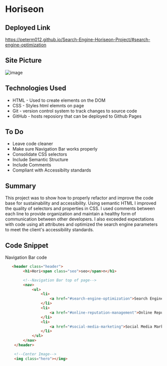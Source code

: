 # Horiseon

## Deployed Link
https://peterm012.github.io/Search-Engine-Horiseon-Project/#search-engine-optimization

## Site Picture 
![image](https://user-images.githubusercontent.com/110750833/191623680-cba27b43-ca78-43d3-a70f-5e31214c63be.png)

## Technologies Used
- HTML - Used to create elements on the DOM
- CSS - Styles html elemnts on page 
- Git - version control system to track changes to source code
- GitHub - hosts reposiory that can be deployed to Github Pages

## To Do
- Leave code cleaner
- Make sure Navigation Bar works properly
- Consolidate CSS selectors
- Include Semantic Structure
- Include Comments
- Compliant with Accessibilty standards

## Summary 
This project was to show how to properly refactor and improve the code base for sustainability and accessibility. Using semantic HTML I improved the quality of selectors and properties in CSS. I used comments between each line to provide organization and maintain a healthy form of communication between other developers. I also exceeded expectations with code using alt attributes and optimized the search engine parameters to meet the client's accessibility standards.

## Code Snippet
Navigation Bar code
```html
   <header class="header">
        <h1>Hori<span class="seo">seo</span>n</h1>

        <!--Navigation Bar top of page--> 
        <nav>
            <ul>
                <li>
                    <a href="#search-engine-optimization">Search Engine Optimization</a>
                </li>
                <li>
                    <a href="#online-reputation-management">Online Reputation Management</a>
                </li>
                <li>
                    <a href="#social-media-marketing">Social Media Marketing</a>
                </li>
            </ul>
        </nav>
    </header>

    <!--Center Image--> 
    <img class="hero"></img>
    
```




